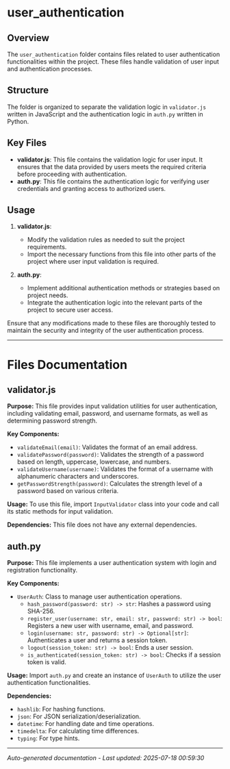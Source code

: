 # user_authentication

## Overview
The `user_authentication` folder contains files related to user authentication functionalities within the project. These files handle validation of user input and authentication processes.

## Structure
The folder is organized to separate the validation logic in `validator.js` written in JavaScript and the authentication logic in `auth.py` written in Python.

## Key Files
- **validator.js**: This file contains the validation logic for user input. It ensures that the data provided by users meets the required criteria before proceeding with authentication.
- **auth.py**: This file contains the authentication logic for verifying user credentials and granting access to authorized users.

## Usage
1. **validator.js**:
   - Modify the validation rules as needed to suit the project requirements.
   - Import the necessary functions from this file into other parts of the project where user input validation is required.

2. **auth.py**:
   - Implement additional authentication methods or strategies based on project needs.
   - Integrate the authentication logic into the relevant parts of the project to secure user access.

Ensure that any modifications made to these files are thoroughly tested to maintain the security and integrity of the user authentication process.

---

# Files Documentation

## validator.js

**Purpose:** This file provides input validation utilities for user authentication, including validating email, password, and username formats, as well as determining password strength.

**Key Components:**
- `validateEmail(email)`: Validates the format of an email address.
- `validatePassword(password)`: Validates the strength of a password based on length, uppercase, lowercase, and numbers.
- `validateUsername(username)`: Validates the format of a username with alphanumeric characters and underscores.
- `getPasswordStrength(password)`: Calculates the strength level of a password based on various criteria.

**Usage:** To use this file, import `InputValidator` class into your code and call its static methods for input validation.

**Dependencies:** This file does not have any external dependencies.

## auth.py

**Purpose:** This file implements a user authentication system with login and registration functionality.

**Key Components:**
- `UserAuth`: Class to manage user authentication operations.
  - `hash_password(password: str) -> str`: Hashes a password using SHA-256.
  - `register_user(username: str, email: str, password: str) -> bool`: Registers a new user with username, email, and password.
  - `login(username: str, password: str) -> Optional[str]`: Authenticates a user and returns a session token.
  - `logout(session_token: str) -> bool`: Ends a user session.
  - `is_authenticated(session_token: str) -> bool`: Checks if a session token is valid.

**Usage:** Import `auth.py` and create an instance of `UserAuth` to utilize the user authentication functionalities.

**Dependencies:**
- `hashlib`: For hashing functions.
- `json`: For JSON serialization/deserialization.
- `datetime`: For handling date and time operations.
- `timedelta`: For calculating time differences.
- `typing`: For type hints.

---
*Auto-generated documentation - Last updated: 2025-07-18 00:59:30*
